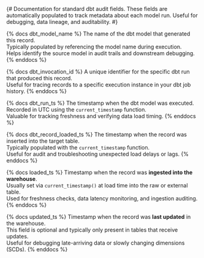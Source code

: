 {# 
  Documentation for standard dbt audit fields.
  These fields are automatically populated to track metadata about each model run.
  Useful for debugging, data lineage, and auditability.
#}

{% docs dbt_model_name %}
The name of the dbt model that generated this record.  
Typically populated by referencing the model name during execution.  
Helps identify the source model in audit trails and downstream debugging.
{% enddocs %}

{% docs dbt_invocation_id %}
A unique identifier for the specific dbt run that produced this record.  
Useful for tracing records to a specific execution instance in your dbt job history.
{% enddocs %}

{% docs dbt_run_ts %}
The timestamp when the dbt model was executed.  
Recorded in UTC using the `current_timestamp` function.  
Valuable for tracking freshness and verifying data load timing.
{% enddocs %}

{% docs dbt_record_loaded_ts %}
The timestamp when the record was inserted into the target table.  
Typically populated with the `current_timestamp` function.  
Useful for audit and troubleshooting unexpected load delays or lags.
{% enddocs %}

{% docs loaded_ts %}
Timestamp when the record was **ingested into the warehouse**.  
Usually set via `current_timestamp()` at load time into the raw or external table.  
Used for freshness checks, data latency monitoring, and ingestion auditing.
{% enddocs %}

{% docs updated_ts %}
Timestamp when the record was **last updated** in the warehouse.  
This field is optional and typically only present in tables that receive updates.  
Useful for debugging late-arriving data or slowly changing dimensions (SCDs).
{% enddocs %}